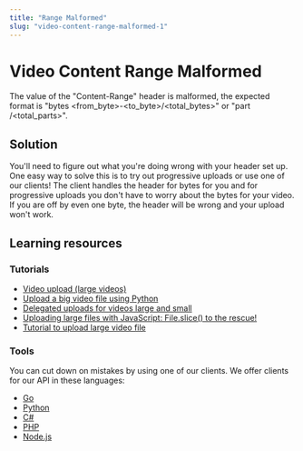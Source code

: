 ```yaml
---
title: "Range Malformed"
slug: "video-content-range-malformed-1"
---
```


Video Content Range Malformed
=============================

The value of the "Content-Range" header is malformed, the expected format is "bytes <from_byte>-<to_byte>/<total_bytes>" or "part <part>/<total_parts>".

## Solution

You'll need to figure out what you're doing wrong with your header set up. One easy way to solve this is to try out progressive uploads or use one of our clients! The client handles the header for bytes for you and for progressive uploads you don't have to worry about the bytes for your video.  If you are off by even one byte, the header will be wrong and your upload won't work.

## Learning resources

### Tutorials

* [Video upload (large videos)](https://api.video/blog/tutorials/video-upload-tutorial-large-videos)
* [Upload a big video file using Python](https://api.video/blog/tutorials/upload-a-big-video-file-using-python)
* [Delegated uploads for videos large and small](https://api.video/blog/tutorials/delegated-uploads-for-videos-large-and-small-python)
* [Uploading large files with JavaScript: File.slice() to the rescue!](https://api.video/blog/tutorials/uploading-large-files-with-javascript)
* [Tutorial to upload large video file](https://api.video/blog/tutorials/video-upload-tutorial-large-videos)

### Tools

You can cut down on mistakes by using one of our clients. We offer clients for our API in these languages:

* [Go](https://github.com/apivideo/api.video-go-client)
* [Python](https://github.com/apivideo/api.video-python-client)
* [C#](https://github.com/apivideo/api.video-csharp-client)
* [PHP](https://github.com/apivideo/api.video-php-client)
* [Node.js](https://github.com/apivideo/api.video-nodejs-client)
